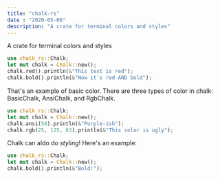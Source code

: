 ```yaml
---
title: "chalk-rs"
date : "2020-05-06"
description: "A crate for terminal colors and styles"
---
```


A crate for terminal colors and styles

```rust
use chalk_rs::Chalk;
let mut chalk = Chalk::new();
chalk.red().println(&"This text is red");
chalk.bold().println(&"Now it's red AND bold");
```

That's an example of basic color. There are three types of color in chalk:
BasicChalk, AnsiChalk, and RgbChalk.

```rust
use chalk_rs::Chalk;
let mut chalk = Chalk::new();
chalk.ansi(56).println(&"Purple-ish");
chalk.rgb(25, 125, 63).println(&"This color is ugly");
```

Chalk can aldo do *styling*! Here's an example:

```rust
use chalk_rs::Chalk;
let mut chalk = Chalk::new();
chalk.bold().println(&"Bold!");
```